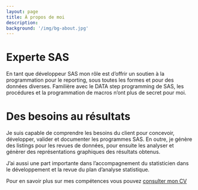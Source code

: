 ```yaml
---
layout: page
title: À propos de moi
description:
background: '/img/bg-about.jpg'
---
```


# Experte SAS
En tant que développeur SAS mon rôle est d’offrir un soutien à la programmation pour le reporting, sous toutes les formes et pour des données diverses. Familière avec le DATA step programming de SAS, les procédures et la programmation de macros n’ont plus de secret pour moi.

# Des besoins au résultats

Je suis capable de comprendre les besoins du client pour concevoir, développer, valider et documenter les programmes SAS. En outre, je génère des listings pour les revues de données, pour ensuite les analyser et génèrer des représentations graphiques des résultats obtenus.

J’ai aussi une part importante dans l’accompagnement du statisticien dans le développement et la revue du plan d’analyse statistique.

Pour en savoir plus sur mes compétences vous pouvez [consulter mon CV](/static/maryse-cordel.pdf)
